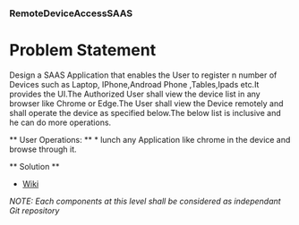 ### RemoteDeviceAccessSAAS


# Problem Statement
 Design a SAAS Application that enables the User to register n number of Devices such as Laptop, IPhone,Androad Phone ,Tables,Ipads etc.It provides the UI.The Authorized User shall view the device list in any browser like Chrome or Edge.The User shall view the Device remotely and shall operate the device as specified below.The below list is inclusive and he can do more operations.
 
 ** User Operations: **
	* lunch any Application like chrome in the device and browse through it.


** Solution **

* [Wiki](https://github.com/baratamramprasad/ramprasad/wiki)
 
*NOTE: Each components at this level shall be considered as independant Git repository*
